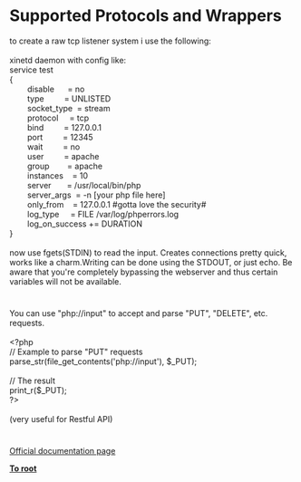 # Supported Protocols and Wrappers




<div class="phpcode"><span class="html">
to create a raw tcp listener system i use the following:<br><br>xinetd daemon with config like:<br>service test<br>{<br>&#xA0; &#xA0; &#xA0; &#xA0; disable&#xA0; &#xA0; &#xA0; = no<br>&#xA0; &#xA0; &#xA0; &#xA0; type&#xA0; &#xA0; &#xA0; &#xA0;&#xA0; = UNLISTED<br>&#xA0; &#xA0; &#xA0; &#xA0; socket_type&#xA0; = stream<br>&#xA0; &#xA0; &#xA0; &#xA0; protocol&#xA0; &#xA0;&#xA0; = tcp<br>&#xA0; &#xA0; &#xA0; &#xA0; bind&#xA0; &#xA0; &#xA0; &#xA0;&#xA0; = 127.0.0.1<br>&#xA0; &#xA0; &#xA0; &#xA0; port&#xA0; &#xA0; &#xA0; &#xA0;&#xA0; = 12345<br>&#xA0; &#xA0; &#xA0; &#xA0; wait&#xA0; &#xA0; &#xA0; &#xA0;&#xA0; = no<br>&#xA0; &#xA0; &#xA0; &#xA0; user&#xA0; &#xA0; &#xA0; &#xA0;&#xA0; = apache<br>&#xA0; &#xA0; &#xA0; &#xA0; group&#xA0; &#xA0; &#xA0; &#xA0; = apache<br>&#xA0; &#xA0; &#xA0; &#xA0; instances&#xA0; &#xA0; = 10<br>&#xA0; &#xA0; &#xA0; &#xA0; server&#xA0; &#xA0; &#xA0;&#xA0; = /usr/local/bin/php<br>&#xA0; &#xA0; &#xA0; &#xA0; server_args&#xA0; = -n [your php file here]<br>&#xA0; &#xA0; &#xA0; &#xA0; only_from&#xA0; &#xA0; = 127.0.0.1 #gotta love the security#<br>&#xA0; &#xA0; &#xA0; &#xA0; log_type&#xA0; &#xA0;&#xA0; = FILE /var/log/phperrors.log<br>&#xA0; &#xA0; &#xA0; &#xA0; log_on_success += DURATION<br>}<br><br>now use fgets(STDIN) to read the input. Creates connections pretty quick, works like a charm.Writing can be done using the STDOUT, or just echo. Be aware that you&apos;re completely bypassing the webserver and thus certain variables will not be available.</span>
</div>
  

#


<div class="phpcode"><span class="html">
You can use &quot;php://input&quot; to accept and parse &quot;PUT&quot;, &quot;DELETE&quot;, etc. requests.<br><br><span class="default">&lt;?php<br></span><span class="comment">// Example to parse &quot;PUT&quot; requests <br></span><span class="default">parse_str</span><span class="keyword">(</span><span class="default">file_get_contents</span><span class="keyword">(</span><span class="string">&apos;php://input&apos;</span><span class="keyword">), </span><span class="default">$_PUT</span><span class="keyword">);<br><br></span><span class="comment">// The result<br></span><span class="default">print_r</span><span class="keyword">(</span><span class="default">$_PUT</span><span class="keyword">);<br></span><span class="default">?&gt;<br></span><br>(very useful for Restful API)</span>
</div>
  

#

[Official documentation page](https://www.php.net/manual/en/wrappers.php)

**[To root](/README.md)**